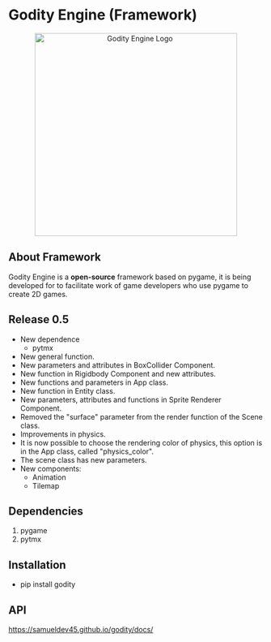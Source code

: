 # Godity Engine (Framework)

<p align="center">
  <a href="pass">
    <img src="https://i.imgur.com/SDJK5fc.png" width="400" alt="Godity Engine Logo">
  </a>
</p>

## About Framework

Godity Engine is a **open-source** framework based on pygame, it is being developed for to facilitate work of game developers who use pygame to create 2D games.

## Release 0.5

- New dependence
    - pytmx
- New general function.
- New parameters and attributes in BoxCollider Component.
- New function in Rigidbody Component and new attributes.
- New functions and parameters in App class.
- New function in Entity class.
- New parameters, attributes and functions in Sprite Renderer Component.
- Removed the "surface" parameter from the render function of the Scene class.
- Improvements in physics.
- It is now possible to choose the rendering color of physics, this option is in the App class, called "physics_color".
- The scene class has new parameters.
- New components:
    - Animation
    - Tilemap

## Dependencies

1. pygame
2. pytmx

## Installation

 - pip install godity

## API

https://samueldev45.github.io/godity/docs/
